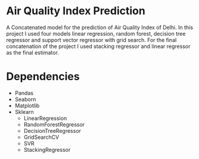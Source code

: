 # Air Quality Index Prediction
A Concatenated model for the prediction of Air Quality Index of Delhi. 
In this project I used four models linear regression, random forest, decision tree regressor and support vector regressor with grid search. For the final concatenation of the project I used stacking regressor and linear regressor as the final estimator. 

# Dependencies
- Pandas
- Seaborn
- Matplotlib
- Sklearn
  - LinearRegression
  - RandomForestRegressor
  - DecisionTreeRegressor
  - GridSearchCV
  - SVR
  - StackingRegressor


